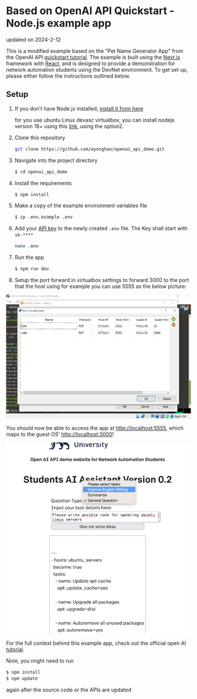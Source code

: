 # Based on OpenAI API Quickstart - Node.js example app
updated on 2024-2-12

This is a modified example based on the "Pet Name Generator App" from the OpenAI API [quickstart tutorial](https://beta.openai.com/docs/quickstart). The example is built using the [Next.js](https://nextjs.org/) framework with [React](https://reactjs.org/), and is designed to provide a demonstration for network automation students using the DevNet environment. To get set up, please either follow the instructions  outlined below.

## Setup

1. If you don’t have Node.js installed, [install it from here](https://nodejs.org/en/)
      
    for you use ubuntu Linux devasc virtualbox, you can install nodejs version 18+ using this [link](https://www.digitalocean.com/community/tutorials/how-to-install-node-js-on-ubuntu-22-04), using the option2.

2. Clone this repository
   ```bash
   git clone https://github.com/wyonghao/openai_api_demo.git
   ```

3. Navigate into the project directory

   ```bash
   $ cd openai_api_demo
   ```

4. Install the requirements

   ```bash
   $ npm install
   ```

5. Make a copy of the example environment variables file

   ```bash
   $ cp .env.example .env
   ```

6. Add your [API key](https://beta.openai.com/account/api-keys) to the newly created `.env` file. The Key shall start with `sk-****`
      
   ```bash
   nano .env
   ```
      
7. Run the app

   ```bash
   $ npm run dev
   ```

8. Setup the port forward in virtualbox settings to forward 3000 to the port that the host using for example you can use 5555 as the below picture:

![Screenshot](public/virtualboxportforwarding.JPG?raw=true "portforwarding in virtualbox")

You should now be able to access the app at [http://localhost:5555](http://localhost:5555), which maps to the guest OS' [http://localhost:3000](http://localhost:3000)! 

![website](public/openaibcudemo.png?raw=true "web demo")

For the full context behind this example app, check out the official open AI [tutorial](https://beta.openai.com/docs/quickstart).

Note, you might need to run 
   ```bash
   $ npm install
   $ npm update
   ```
again after the source code or the APIs are updated 
